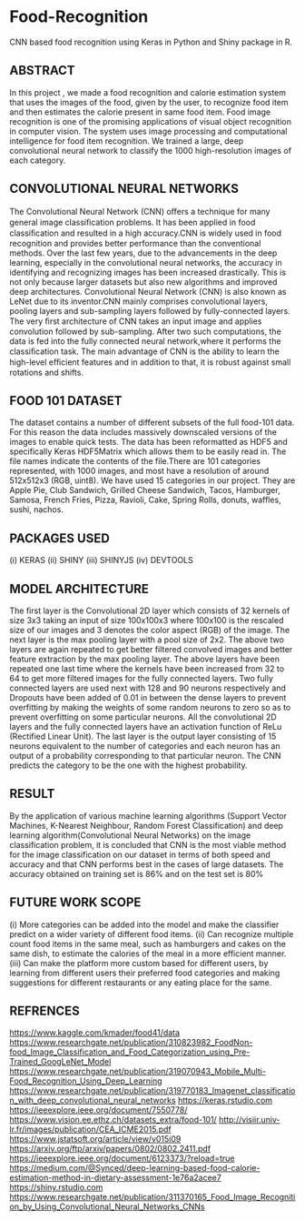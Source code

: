 # Food-Recognition
CNN based food recognition using Keras in Python and Shiny package in R.

## ABSTRACT

In this project , we made a food recognition and calorie estimation system that uses the images of the food, given by the user, to recognize food item and then estimates the calorie present in same food item. Food image recognition is one of the promising applications of visual object recognition in computer vision. 
The system uses image processing and computational intelligence for food item recognition. 
We trained a large, deep convolutional neural network to classify the 1000 high-resolution images of each category.

## CONVOLUTIONAL NEURAL NETWORKS

The Convolutional Neural Network (CNN) oﬀers a technique for many general image classiﬁcation problems. It has been applied in food classiﬁcation and resulted in a high accuracy.CNN is widely used in food recognition and provides better performance than the conventional methods.
Over the last few years, due to the advancements in the deep learning, especially in the convolutional neural networks, the accuracy in identifying and recognizing images has been increased drastically. This is not only because larger datasets but also new algorithms and improved deep architectures. Convolutional Neural Network (CNN) is also known as LeNet due to its inventor.CNN mainly comprises convolutional layers, pooling layers and sub-sampling layers followed by fully-connected layers. The very ﬁrst architecture of CNN takes an input image and applies convolution followed by sub-sampling. After two such computations, the data is fed into the fully connected neural network,where it performs the classiﬁcation task. The main advantage of CNN is the ability to learn the high-level eﬃcient features and in addition to that, it is robust against small rotations and shifts.


## FOOD 101 DATASET

The dataset contains a number of different subsets of the full food-101 data. For this reason the data includes massively downscaled versions of the images to enable quick tests. The data has been reformatted as HDF5 and specifically Keras HDF5Matrix which allows them to be easily read in. The file names indicate the contents of the file.There are 101 categories represented, with 1000 images, and most have a resolution of around 512x512x3 (RGB, uint8).
We have used 15 categories in our project. They are Apple Pie, Club Sandwich, Grilled Cheese Sandwich, Tacos, Hamburger, Samosa, French Fries, Pizza, Ravioli, Cake, Spring Rolls, donuts, waffles, sushi, nachos.

## PACKAGES  USED

(i) KERAS
(ii) SHINY
(iii) SHINYJS
(iv)  DEVTOOLS

## MODEL ARCHITECTURE

The first layer is the Convolutional 2D layer which consists of 32 kernels of size 3x3 taking an input of size 100x100x3 where 100x100 is the rescaled size of our images and 3 denotes the color aspect (RGB) of the image.
The next layer is the max pooling layer with a pool size of 2x2.
The above two layers are again repeated to get better filtered convolved images and better feature extraction by the max pooling layer.
The above layers have been repeated one last time where the kernels have been increased from 32 to 64 to get more filtered images for the fully connected layers.
Two fully connected layers are used next with 128 and 90 neurons respectively and Dropouts have been added of 0.01 in between the dense layers to prevent overfitting by making the weights of some random neurons to zero so as to prevent overfitting on some particular neurons.
All the convolutional 2D layers and the fully connected layers have an activation function of ReLu (Rectified Linear Unit).
The last layer is the output layer consisting of 15 neurons equivalent to the number of categories and each neuron has an output of a probability corresponding to that particular neuron. The CNN predicts the category to be the one with the highest probability.

## RESULT

By the application of various machine learning algorithms (Support Vector Machines, K-Nearest Neighbour, Random Forest Classification) and deep learning algorithm(Convolutional Neural Networks) on the image classification problem, it is concluded that CNN is the most viable method for the image classification on our dataset in terms of both speed and accuracy and that CNN performs best in the cases of large datasets.
The accuracy obtained on training set is 86% and on the test set is 80%


## FUTURE  WORK  SCOPE

(i) More categories can be added into the model and make the classifier predict on a wider variety of different food items.
(ii) Can recognize multiple count food items in the same meal, such as hamburgers and cakes on the same dish, to estimate the calories of the meal in a more efficient manner.
(iii) Can make the platform more custom based for different users, by learning from different users their preferred food categories and making suggestions for different restaurants or any eating place for the same.


## REFRENCES
https://www.kaggle.com/kmader/food41/data
https://www.researchgate.net/publication/310823982_FoodNon-food_Image_Classification_and_Food_Categorization_using_Pre-Trained_GoogLeNet_Model
https://www.researchgate.net/publication/319070943_Mobile_Multi-Food_Recognition_Using_Deep_Learning
https://www.researchgate.net/publication/319770183_Imagenet_classification_with_deep_convolutional_neural_networks 
https://keras.rstudio.com
https://ieeexplore.ieee.org/document/7550778/
https://www.vision.ee.ethz.ch/datasets_extra/food-101/
http://visiir.univ-lr.fr/images/publication/CEA_ICME2015.pdf
https://www.jstatsoft.org/article/view/v015i09
https://arxiv.org/ftp/arxiv/papers/0802/0802.2411.pdf
https://ieeexplore.ieee.org/document/6123373/?reload=true
https://medium.com/@Synced/deep-learning-based-food-calorie-estimation-method-in-dietary-assessment-1e76a2acee7
https://shiny.rstudio.com
https://www.researchgate.net/publication/311370165_Food_Image_Recognition_by_Using_Convolutional_Neural_Networks_CNNs

